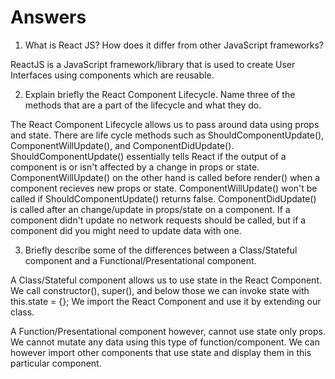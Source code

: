 # Answers

1. What is React JS? How does it differ from other JavaScript frameworks?

ReactJS is a JavaScript framework/library that is used to create User Interfaces using components which are reusable.

2. Explain briefly the React Component Lifecycle. Name three of the methods that are a part of the lifecycle and what they do.

The React Component Lifecycle allows us to pass around data using props and state.  There are life cycle methods such as ShouldComponentUpdate(), ComponentWillUpdate(), and ComponentDidUpdate().  ShouldComponentUpdate() essentially tells React if the output of a component  is or isn't affected by a change in props or state.  ComponentWillUpdate() on the other hand is called before render() when a component recieves new props or state.  ComponentWillUpdate() won't be called if ShouldComponentUpdate() returns false.  ComponentDidUpdate() is called after an change/update in props/state on a component. If a component didn't update no network requests should be called, but if a component did you might need to update data with one.

3. Briefly describe some of the differences between a Class/Stateful component and a Functional/Presentational component.

A Class/Stateful component allows us to use state in the React Component.  We call constructor(), super(), and below those we can invoke state with this.state = {};  We import the React Component and use it by extending our class.

A Function/Presentational component however, cannot use state only props.  We cannot mutate any data using this type of function/component.  We can however import other components that use state and display them in this particular component.

